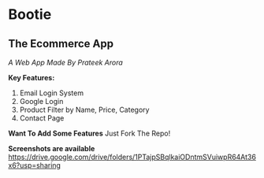 # Bootie
## The Ecommerce App

*A Web App Made By Prateek Arora*

**Key Features:**
1. Email Login System
2. Google Login
3. Product Filter by Name, Price, Category
4. Contact Page


**Want To Add Some Features**
Just Fork The Repo!

**Screenshots are available**
https://drive.google.com/drive/folders/1PTajpSBqlkaiODntmSVuiwpR64At36x6?usp=sharing

